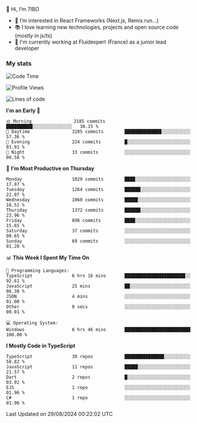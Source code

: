👋 Hi, I’m 7IBO

- 👀 I’m interested in React Frameworks (Next.js, Remix.run...)
- 📚 I love learning new technologies, projects and open source code (mostly in js/ts)
- 💼 I'm currently working at Fluidexpert (France) as a junior lead developer

### My stats
<!--START_SECTION:waka-->
![Code Time](http://img.shields.io/badge/Code%20Time-740%20hrs-blue)

![Profile Views](http://img.shields.io/badge/Profile%20Views-0-blue)

![Lines of code](https://img.shields.io/badge/From%20Hello%20World%20I%27ve%20Written-6.8%20million%20lines%20of%20code-blue)

**I'm an Early 🐤** 

```text
🌞 Morning                2185 commits        ██████████░░░░░░░░░░░░░░░   38.15 % 
🌆 Daytime                3285 commits        ██████████████░░░░░░░░░░░   57.36 % 
🌃 Evening                224 commits         █░░░░░░░░░░░░░░░░░░░░░░░░   03.91 % 
🌙 Night                  33 commits          ░░░░░░░░░░░░░░░░░░░░░░░░░   00.58 % 
```
📅 **I'm Most Productive on Thursday** 

```text
Monday                   1029 commits        ████░░░░░░░░░░░░░░░░░░░░░   17.97 % 
Tuesday                  1264 commits        ██████░░░░░░░░░░░░░░░░░░░   22.07 % 
Wednesday                1060 commits        █████░░░░░░░░░░░░░░░░░░░░   18.51 % 
Thursday                 1372 commits        ██████░░░░░░░░░░░░░░░░░░░   23.96 % 
Friday                   896 commits         ████░░░░░░░░░░░░░░░░░░░░░   15.65 % 
Saturday                 37 commits          ░░░░░░░░░░░░░░░░░░░░░░░░░   00.65 % 
Sunday                   69 commits          ░░░░░░░░░░░░░░░░░░░░░░░░░   01.20 % 
```


📊 **This Week I Spent My Time On** 

```text
💬 Programming Languages: 
TypeScript               6 hrs 16 mins       ███████████████████████░░   92.61 % 
JavaScript               25 mins             ██░░░░░░░░░░░░░░░░░░░░░░░   06.38 % 
JSON                     4 mins              ░░░░░░░░░░░░░░░░░░░░░░░░░   01.00 % 
Other                    0 secs              ░░░░░░░░░░░░░░░░░░░░░░░░░   00.01 % 

💻 Operating System: 
Windows                  6 hrs 46 mins       █████████████████████████   100.00 % 
```

**I Mostly Code in TypeScript** 

```text
TypeScript               30 repos            ███████████████░░░░░░░░░░   58.82 % 
JavaScript               11 repos            █████░░░░░░░░░░░░░░░░░░░░   21.57 % 
Dart                     2 repos             █░░░░░░░░░░░░░░░░░░░░░░░░   03.92 % 
EJS                      1 repo              ░░░░░░░░░░░░░░░░░░░░░░░░░   01.96 % 
C#                       1 repo              ░░░░░░░░░░░░░░░░░░░░░░░░░   01.96 % 
```




 Last Updated on 29/08/2024 00:22:02 UTC
<!--END_SECTION:waka-->

